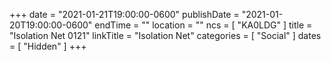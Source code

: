 +++
date = "2021-01-21T19:00:00-0600"
publishDate = "2021-01-20T19:00:00-0600"
endTime = ""
location = ""
ncs = [ "KA0LDG" ]
title = "Isolation Net 0121"
linkTitle = "Isolation Net"
categories = [ "Social" ]
dates = [ "Hidden" ]
+++
